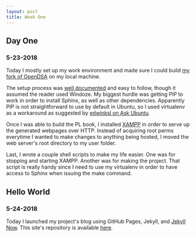 ```yaml
---
layout: post
title: Week One
---
```


## Day One

### 5-23-2018

Today I mostly set up my work environment and made sure I could build [my fork of OpenDSA](https://github.com/CorySanin/OpenDSA) on my local machine.

The setup process was [well documented](http://opendsa.readthedocs.io/en/latest/GettingStarted.html#installing-the-toolchain-manually) and easy to follow, though it assumed the reader used Windoze. My biggest hurdle was getting PIP to work in order to install Sphinx, as well as other dependencies. Apparently PIP is not straightforward to use by default in Ubuntu, so I used virtualenv as a workaround as suggested by [edwinksl on Ask Ubuntu](https://askubuntu.com/a/925497/805261).

Once I was able to build the PL book, I installed [XAMPP](https://www.apachefriends.org/download.html#download-linux) in order to serve up the generated webpages over HTTP. Instead of acquiring root perms everytime I wanted to make changes to anything being hosted, I moved the web server's root directory to my user folder.

Last, I wrote a couple shell scripts to make my life easier. One was for stopping and starting XAMPP. Another was for making the project. That script is really handy since I need to use my virtualenv in order to have access to Sphinx when issuing the make command.

## Hello World

### 5-24-2018

Today I launched my project's blog using GitHub Pages, Jekyll, and [Jekyll Now](https://github.com/barryclark/jekyll-now). This site's repository is available [here](https://github.com/CorySanin/Blog-OpenDSA).
